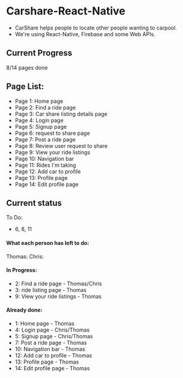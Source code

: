 # Carshare-React-Native

* CarShare helps people to locate other people wanting to carpool.
* We're using React-Native, Firebase and some Web APIs.

## Current Progress

8/14 pages done

## Page List:

* Page 1: Home page
* Page 2: Find a ride page
* Page 3: Car share listing details page
* Page 4: Login page
* Page 5: Signup page
* Page 6: request to share page
* Page 7: Post a ride page
* Page 8: Review user request to share
* Page 9: View your ride listings
* Page 10: Navigation bar
* Page 11: Rides I'm taking
* Page 12: Add car to profile
* Page 13: Profile page
* Page 14: Edit profile page

## Current status

To Do:
* 6, 8, 11

#### What each person has left to do:

Thomas:
Chris:

#### In Progress:

* 2: Find a ride page -  Thomas/Chris
* 3: ride listing page - Thomas
* 9: View your ride listings - Thomas

#### Already done:

* 1: Home page - Thomas
* 4: Login page - Chris/Thomas  
* 5: Signup page - Chris/Thomas
* 7: Post a ride page - Thomas
* 10: Navigation bar - Thomas
* 12: Add car to profile - Thomas
* 13: Profile page - Thomas
* 14: Edit profile page - Thomas
